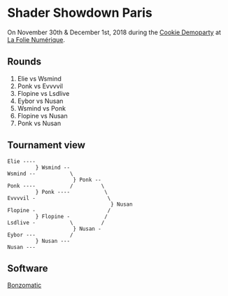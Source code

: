 # Shader Showdown Paris

On November 30th & December 1st, 2018 during the [Cookie Demoparty](http://cookie.paris/) at [La Folie Numérique](http://folie-numerique.fr/).

## Rounds

1. Elie vs Wsmind
2. Ponk vs Evvvvil
3. Flopine vs Lsdlive
4. Eybor vs Nusan
5. Wsmind vs Ponk
6. Flopine vs Nusan
7. Ponk vs Nusan

## Tournament view

```
Elie ----
         } Wsmind --
Wsmind --           \
                     } Ponk --
Ponk ----           /         \
         } Ponk ----           \
Evvvvil -                       \
                                 } Nusan
Flopine -                       /
         } Flopine -           /
Lsdlive -           \         /
                     } Nusan -
Eybor ---           /
         } Nusan ---
Nusan ---
```

## Software

[Bonzomatic](https://github.com/Gargaj/Bonzomatic)
